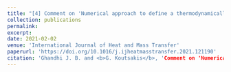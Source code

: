 ```yaml
---
title: "[4] Comment on 'Numerical approach to define a thermodynamically equivalent material for the conjugate heat transfer simulation of very thin coating layers' by P. Olmeda, X. Margot, P. Quintero, J. Escalona, International Journal of Heat and Mass Transfer, Vol. 162 (2020) 120377"
collection: publications
permalink: 
excerpt:
date: 2021-02-02
venue: 'International Journal of Heat and Mass Transfer'
paperurl: 'https://doi.org/10.1016/j.ijheatmasstransfer.2021.121190'
citation: 'Ghandhi J. B. and <b>G. Koutsakis</b>, 'Comment on 'Numerical approach to define a thermodynamically equivalent material for the conjugate heat transfer simulation of very thin coating layers' by P. Olmeda, X. Margot, P. Quintero, J. Escalona, International Journal of Heat and Mass Transfer, Vol. 162 (2020) 120377', <i>International Journal of Heat and Mass Transfer</i>, (2021)'
---
```



